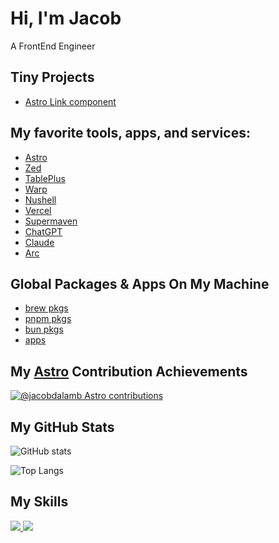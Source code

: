 # Hi, I'm Jacob

A FrontEnd Engineer

## Tiny Projects

- [Astro Link component](https://gist.github.com/jacobdalamb/6951a5bc07c9937f2f3991614b3685bc)

## My favorite tools, apps, and services: 
- [Astro](https://astro.build/)
- [Zed](https://astro.build/)
- [TablePlus](https://tableplus.com/)
- [Warp](https://www.warp.dev/)
- [Nushell](https://www.nushell.sh/)
- [Vercel](https://vercel.com/)
- [Supermaven](https://supermaven.com/)
- [ChatGPT](chatgpt.com)
- [Claude](https://claude.ai/)
- [Arc](https://arc.net/)

## Global Packages & Apps On My Machine

- [brew pkgs](https://gist.github.com/jacobdalamb/c78ec2de742a2044eb37e196e26d6152)
- [pnpm pkgs](https://gist.github.com/jacobdalamb/6d5a496e5b38373d7c37f5098b78ac0a)
- [bun pkgs](https://gist.github.com/jacobdalamb/501c9c7fa029801e72d2328c06280d18)
- [apps](https://gist.github.com/jacobdalamb/57a442c95e868894e657202d2feb2a8f)

## My [Astro](https://astro.build/) Contribution Achievements

[![@jacobdalamb Astro contributions](https://astro.badg.es/v2/contributor/jacobdalamb.svg)](https://astro.badg.es/contributor/jacobdalamb/)

## My GitHub Stats

![GitHub stats](https://github-readme-stats.vercel.app/api?username=jacobdalamb&theme=onedark)

![Top Langs](https://github-readme-stats.vercel.app/api/top-langs/?username=jacobdalamb&layout=compact&theme=onedark)

## My Skills

<a href="https://sayhub.me#gh-light-mode-only">
  <img src="https://skillicons.dev/icons?i=html,css,js,ts,rust,c,nodejs,astro,svelte,express,tailwind,git,md,vscode,github,vercel,python,bun,swift,php,jquery&theme=light" />
</a>
<a href="https://sayhub.me#gh-dark-mode-only">
  <img src="https://skillicons.dev/icons?i=html,css,js,ts,rust,c,nodejs,astro,svelte,express,tailwind,git,md,vscode,github,vercel,python,bun,swift,php,jquery&theme=dark" />
</a>
